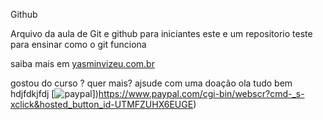 Github

Arquivo da aula de Git e github para iniciantes
 este e um repositorio teste para ensinar como o git funciona

 saiba mais em  [yasminvizeu.com.br](http://yasminvizeu@gmail.com)

 gostou do curso ? quer mais? ajsude com uma doação
  ola tudo bem 
  hdjfdkjfdj
  [![paypal](https://www.paypalobjects.com/en_US/i/btn/btn_donateCC_LG.gif)])https://www.paypal.com/cgi-bin/webscr?cmd-_s-xclick&hosted_button_id-UTMFZUHX6EUGE)
  